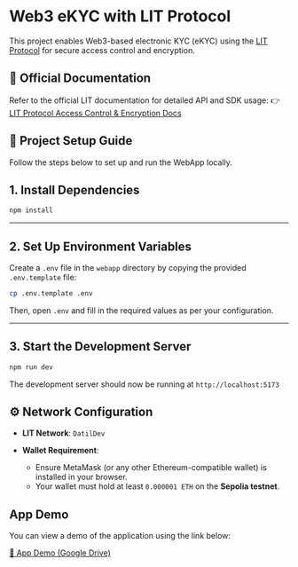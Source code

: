 # Web3 eKYC with LIT Protocol

This project enables Web3-based electronic KYC (eKYC) using the [LIT Protocol](https://developer.litprotocol.com/sdk/access-control/encryption) for secure access control and encryption.

## 🔗 Official Documentation

Refer to the official LIT documentation for detailed API and SDK usage:
👉 [LIT Protocol Access Control & Encryption Docs](https://developer.litprotocol.com/sdk/access-control/encryption)

## 🚀 Project Setup Guide


Follow the steps below to set up and run the WebApp locally.

## 1. Install Dependencies

```bash
npm install
```

---

## 2. Set Up Environment Variables

Create a `.env` file in the `webapp` directory by copying the provided `.env.template` file:

```bash
cp .env.template .env
```

Then, open `.env` and fill in the required values as per your configuration.

---

## 3. Start the Development Server

```bash
npm run dev
```

The development server should now be running at `http://localhost:5173` 


## ⚙️ Network Configuration

* **LIT Network**: `DatilDev`
* **Wallet Requirement**:

  * Ensure MetaMask (or any other Ethereum-compatible wallet) is installed in your browser.
  * Your wallet must hold at least `0.000001 ETH` on the **Sepolia testnet**.


## App Demo

You can view a demo of the application using the link below:

[🔗 App Demo (Google Drive)](https://drive.google.com/drive/folders/1Ll51ZpJU-ttE0eKbE9r2nEIWpCrzuE8X)



